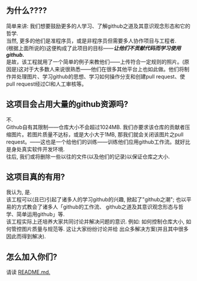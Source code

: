 为什么????
--------------
简单来讲: 我们想要鼓励更多的人学习、了解github之道及其意识观念形态和它的哲学.  
当然, 更多的他们是准程序员，或是非程序员但需要多人协作项目与工程者.  
(根据上面所说的)这便构成了此项目的目标——***让他们不贡献代码而学习使用github.***  
是故，该工程就用了一个简单的例子来教他们——上传符合一定规则的照片。(原因是)这对于大多数人来说很熟悉——他们在很多其他平台上也如此做。他们将制作并处理图片、学习github的思想、学习如何操作分支和创建pull request、使pull request经过CI和人工审核等。

这项目会占用大量的github资源吗?
---------------
不.  
Github自有其限制——仓库大小不会超过1024MB.
我们亦要求该仓库的贡献者压缩图片。若图片质量不达标，或是大小大于1MB,
那我们就会关闭该图片之pull request。——这也是一个给他们的训练——训练他们应用github工作流。就好比是身处真实软件开发环境.  
往后, 我们或将删除一些以往的文件(以及他们的记录)以保证仓库之大小.

这项目真的有用?
---------------
我认为, 是.  
该工程可以(且已)引起了诸多人的学习github的兴趣, 掀起了"github之潮"; 也以平易的方式教会了诸多人「github的工作流、
github之道及其意识观念形态与哲学、简单运用github」等.  
该工程实际上还培养大家共同讨论并解决问题的意识. 例如: 如何控制仓库大小, 如何管控图片质量与规范等. 这让大家纷纷讨论并给
出众多解决方案(并且其中很多因此而得到解决).

怎么加入你们?
---------------
请读 [README.md.](README.md)
